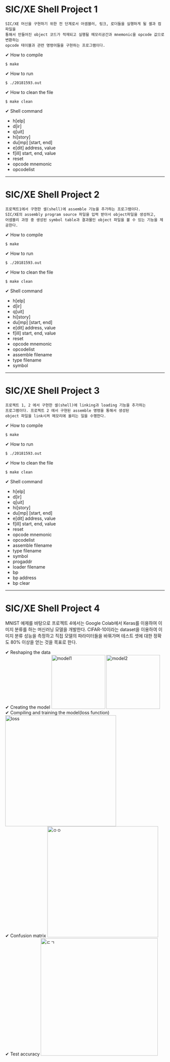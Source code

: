 # SIC/XE Shell Project 1

	SIC/XE 머신을 구현하기 위한 전 단계로서 어셈블러, 링크, 로더들을 실행하게 될 셸과 컴파일을 
	통해서 만들어진 object 코드가 적재되고 실행될 메모리공간과 mnemonic을 opcode 값으로 변환하는
	opcode 테이블과 관련 명령어들을 구현하는 프로그램이다.

&#10004; How to compile

	$ make

&#10004; How to run

	$ ./20181593.out

&#10004; How to clean the file

	$ make clean

&#10004; Shell command

- h[elp] 
- d[ir] 
- q[uit] 
- hi[story] 
- du[mp] [start, end] 
- e[dit] address, value 
- f[ill] start, end, value 	
- reset 
- opcode mnemonic 
- opcodelist 

-------------------

# SIC/XE Shell Project 2

	프로젝트1에서 구현한 셀(shell)에 assemble 기능을 추가하는 프로그램이다. 
	SIC/XE의 assembly program source 파일을 입력 받아서 object파일을 생성하고, 
	어셈블리 과정 중 생성된 symbol table과 결과물인 object 파일을 볼 수 있는 기능을 제공한다.

&#10004; How to compile

	$ make

&#10004; How to run

	$ ./20181593.out

&#10004; How to clean the file

	$ make clean

&#10004; Shell command

- h[elp] 
- d[ir] 
- q[uit] 
- hi[story] 
- du[mp] [start, end] 
- e[dit] address, value 
- f[ill] start, end, value 	
- reset 
- opcode mnemonic 
- opcodelist 
- assemble filename
- type filename
- symbol

------------------------------
# SIC/XE Shell Project 3

	프로젝트 1, 2 에서 구현한 셀(shell)에 linking과 loading 기능을 추가하는 
	프로그램이다. 프로젝트 2 에서 구현된 assemble 명령을 통해서 생성된 
	object 파일을 link시켜 메모리에 올리는 일을 수행한다. 

&#10004; How to compile

	$ make

&#10004; How to run

	$ ./20181593.out

&#10004; How to clean the file

	$ make clean

&#10004; Shell command

- h[elp] 
- d[ir] 
- q[uit] 
- hi[story] 
- du[mp] [start, end] 
- e[dit] address, value 
- f[ill] start, end, value 	
- reset 
- opcode mnemonic 
- opcodelist 
- assemble filename
- type filename
- symbol
- progaddr
- loader filename
- bp 
- bp address
- bp clear

---------------------------------

# SIC/XE Shell Project 4
  MNIST 예제를 바탕으로 프로젝트 4에서는 Google Colab에서 Keras를 이용하여 이미지 분류를 하는 머신러닝 모델을 개발한다.
  CIFAR-10이라는 dataset을 이용하여 이미지 분류 성능을 측정하고 직접 모델의 파라미터들을 바꿔가며 테스트 셋에 대한 
  정확도 80% 이상을 얻는 것을 목표로 한다.
	
&#10004; Reshaping the data<br>
&#10004; Creating the model
<img width="170" alt="model1" src="https://user-images.githubusercontent.com/78426705/126148793-c7fbaec4-c409-445f-8ea6-2f9b869d7d70.png">
<img width="170" alt="model2" src="https://user-images.githubusercontent.com/78426705/126148847-a91dbd2e-bc2e-4960-963b-d9ddf2b3c680.png"><br>
&#10004; Compiling and training the model(loss function)
<img width="350" alt="loss" src="https://user-images.githubusercontent.com/78426705/126148843-42147d18-dad1-431d-86ff-3602cf3815b4.png"><br>
&#10004; Confusion matrix
<img width="350" alt="ㅇㅇ" src="https://user-images.githubusercontent.com/78426705/126148787-0b7c54ef-d9dc-46b6-90f4-379858523de3.png"><br>
&#10004; Test accuracy
<img width="370" alt="ㄷㄱ" src="https://user-images.githubusercontent.com/78426705/126148791-9a2ec1f7-3d04-4e63-a06c-012278460e85.png"><br>

